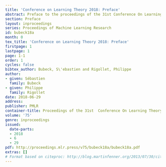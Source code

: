 ```yaml
---
title: 'Conference on Learning Theory 2018: Preface'
abstract: Preface to the proceedings of the 31st Conference On Learning Theory.
section: Preface
layout: inproceedings
series: Proceedings of Machine Learning Research
id: bubeck18a
month: 0
tex_title: 'Conference on Learning Theory 2018: Preface'
firstpage: 1
lastpage: 1
page: 1-1
order: 1
cycles: false
bibtex_author: Bubeck, S\'ebastien and Rigollet, Philippe
author:
- given: Sébastien
  family: Bubeck
- given: Philippe
  family: Rigollet
date: 2018-06-29
address: 
publisher: PMLR
container-title: Proceedings of the 31st  Conference On Learning Theory
volume: '75'
genre: inproceedings
issued:
  date-parts:
  - 2018
  - 6
  - 29
pdf: http://proceedings.mlr.press/v75/bubeck18a/bubeck18a.pdf
extras: []
# Format based on citeproc: http://blog.martinfenner.org/2013/07/30/citeproc-yaml-for-bibliographies/
---
```


